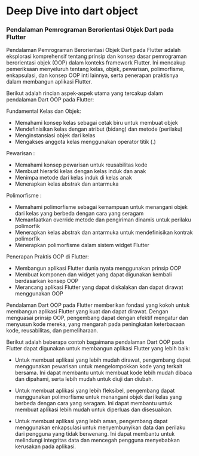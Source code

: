 # Deep Dive into dart object #
### Pendalaman Pemrograman Berorientasi Objek Dart pada Flutter ###

Pendalaman Pemrograman Berorientasi Objek Dart pada Flutter adalah eksplorasi komprehensif tentang prinsip dan konsep dasar pemrograman berorientasi objek (OOP) dalam konteks framework Flutter. Ini mencakup pemeriksaan menyeluruh tentang kelas, objek, pewarisan, polimorfisme, enkapsulasi, dan konsep OOP inti lainnya, serta penerapan praktisnya dalam membangun aplikasi Flutter.

Berikut adalah rincian aspek-aspek utama yang tercakup dalam pendalaman Dart OOP pada Flutter:

Fundamental Kelas dan Objek:
- Memahami konsep kelas sebagai cetak biru untuk membuat objek
- Mendefinisikan kelas dengan atribut (bidang) dan metode (perilaku)
- Menginstansiasi objek dari kelas
- Mengakses anggota kelas menggunakan operator titik (.)

Pewarisan : 
- Memahami konsep pewarisan untuk reusabilitas kode
- Membuat hierarki kelas dengan kelas induk dan anak
- Menimpa metode dari kelas induk di kelas anak
- Menerapkan kelas abstrak dan antarmuka

Polimorfisme : 
- Memahami polimorfisme sebagai kemampuan untuk menangani objek dari kelas yang berbeda dengan cara yang seragam
- Memanfaatkan override metode dan pengiriman dinamis untuk perilaku polimorfik
- Menerapkan kelas abstrak dan antarmuka untuk mendefinisikan kontrak polimorfik
- Menerapkan polimorfisme dalam sistem widget Flutter

Penerapan Praktis OOP di Flutter:

- Membangun aplikasi Flutter dunia nyata menggunakan prinsip OOP
- Membuat komponen dan widget yang dapat digunakan kembali berdasarkan konsep OOP
- Merancang aplikasi Flutter yang dapat diskalakan dan dapat dirawat menggunakan OOP

Pendalaman Dart OOP pada Flutter memberikan fondasi yang kokoh untuk membangun aplikasi Flutter yang kuat dan dapat dirawat. Dengan menguasai prinsip OOP, pengembang dapat dengan efektif mengatur dan menyusun kode mereka, yang mengarah pada peningkatan keterbacaan kode, reusabilitas, dan pemeliharaan.

Berikut adalah beberapa contoh bagaimana pendalaman Dart OOP pada Flutter dapat digunakan untuk membangun aplikasi Flutter yang lebih baik:

- Untuk membuat aplikasi yang lebih mudah dirawat, pengembang dapat menggunakan pewarisan untuk mengelompokkan kode yang terkait bersama. Ini dapat membantu untuk membuat kode lebih mudah dibaca dan dipahami, serta lebih mudah untuk diuji dan diubah.

- Untuk membuat aplikasi yang lebih fleksibel, pengembang dapat menggunakan polimorfisme untuk menangani objek dari kelas yang berbeda dengan cara yang seragam. Ini dapat membantu untuk membuat aplikasi lebih mudah untuk diperluas dan disesuaikan.

- Untuk membuat aplikasi yang lebih aman, pengembang dapat menggunakan enkapsulasi untuk menyembunyikan data dan perilaku dari pengguna yang tidak berwenang. Ini dapat membantu untuk melindungi integritas data dan mencegah pengguna menyebabkan kerusakan pada aplikasi.
